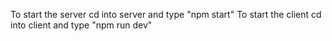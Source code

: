 To start the server
cd into server and type "npm start"
To start the client
cd into client and type "npm run dev"
